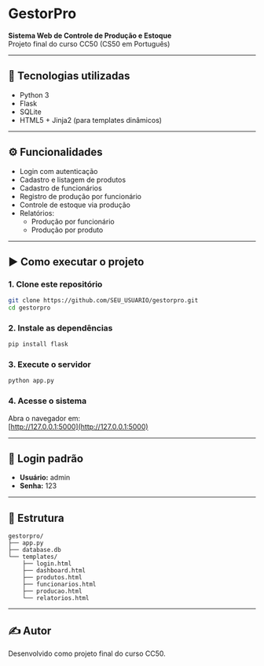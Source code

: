 # GestorPro

**Sistema Web de Controle de Produção e Estoque**  
Projeto final do curso CC50 (CS50 em Português)

---

## 🧰 Tecnologias utilizadas

- Python 3
- Flask
- SQLite
- HTML5 + Jinja2 (para templates dinâmicos)

---

## ⚙️ Funcionalidades

- Login com autenticação
- Cadastro e listagem de produtos
- Cadastro de funcionários
- Registro de produção por funcionário
- Controle de estoque via produção
- Relatórios:
  - Produção por funcionário
  - Produção por produto

---

## ▶️ Como executar o projeto

### 1. Clone este repositório

```bash
git clone https://github.com/SEU_USUARIO/gestorpro.git
cd gestorpro
```

### 2. Instale as dependências

```bash
pip install flask
```

### 3. Execute o servidor

```bash
python app.py
```

### 4. Acesse o sistema

Abra o navegador em:  
[http://127.0.0.1:5000](http://127.0.0.1:5000)

---

## 🔐 Login padrão

- **Usuário:** admin  
- **Senha:** 123

---

## 📂 Estrutura

```
gestorpro/
├── app.py
├── database.db
└── templates/
    ├── login.html
    ├── dashboard.html
    ├── produtos.html
    ├── funcionarios.html
    ├── producao.html
    └── relatorios.html
```

---

## ✍️ Autor

Desenvolvido como projeto final do curso CC50.

